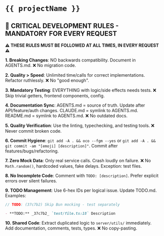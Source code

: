 # `{{ projectName }}`

<!-- trunk-ignore-all(markdownlint/MD036) -->

## 🚨 CRITICAL DEVELOPMENT RULES - MANDATORY FOR EVERY REQUEST

**⚠️ THESE RULES MUST BE FOLLOWED AT ALL TIMES, IN EVERY REQUEST ⚠️**

**1. Breaking Changes**: NO backwards compatibility. Document in AGENTS.md. ❌ No migration code.

**2. Quality > Speed**: Unlimited time/calls for correct implementations. Refactor ruthlessly. ❌ No "good enough".

**3. Mandatory Testing**: EVERYTHING with logic/side effects needs tests. ❌ Skip trivial getters, frontend components, config.

**4. Documentation Sync**: AGENTS.md = source of truth. Update after API/feature/auth changes. CLAUDE.md = symlink to AGENTS.md. README.md = symlink to AGENTS.md. ❌ No outdated docs.

**5. Quality Verification**: Use the linting, typechecking, and testing tools. ❌ Never commit broken code.

**6. Commit Hygiene**: `git add -A . && oco --fgm --yes` or `git add -A . && git commit -am "[emoji] [description]"`. Commit after features/bugs/refactoring.

**7. Zero Mock Data**: Only real service calls. Crash loudly on failure. ❌ No `Math.random()`, hardcoded values, fake delays. Exception: test files.

**8. No Incomplete Code**: Comment with `TODO: [description]`. Prefer explicit errors over silent failures.

**9. TODO Management**: Use 6-hex IDs per logical issue. Update TODO.md. Examples:

```typescript
// TODO: (37c7b2) Skip Bun mocking - test separately
```

```markdown
- **TODO:** _37c7b2_ `test/file.ts:18` Description
```

**10. Shared Code**: Extract duplicated logic to `server/utils/` immediately. Add documentation, comments, tests, types. ❌ No copy-pasting.
